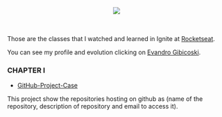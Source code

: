 <div align="center">
  <img src="https://github.com/gibifyofficial/Ignite-ReactJS/blob/main/01-github-explorer/public/Capa.png" />
</div>
<br> <br>

Those are the classes that I watched and learned in Ignite at [Rocketseat](https://rocketseat.com.br/).

You can see my profile and evolution clicking on [Evandro Gibicoski](https://app.rocketseat.com.br/me/gibifyofficial).

### CHAPTER I

* [GitHub-Project-Case](https://github.com/gibifyofficial/Ignite-ReactJS/tree/main/01-github-explorer)

This project show the repositories hosting on github as (name of the repository, description of repository and  email to access it). 


